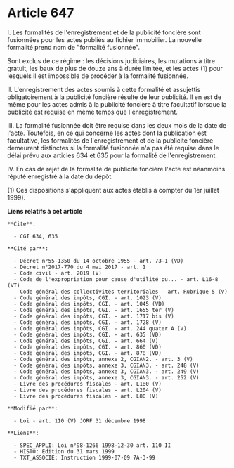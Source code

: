 # Article 647

I. Les formalités de l'enregistrement et de la publicité foncière sont fusionnées pour les actes publiés au fichier
immobilier. La nouvelle formalité prend nom de "formalité fusionnée".

Sont exclus de ce régime : les décisions judiciaires, les mutations à titre gratuit, les baux de plus de douze ans à durée
limitée, et les actes (1) pour lesquels il est impossible de procéder à la formalité fusionnée.

II. L'enregistrement des actes soumis à cette formalité et assujettis obligatoirement à la publicité foncière résulte de leur
publicité. Il en est de même pour les actes admis à la publicité foncière à titre facultatif lorsque la publicité est requise
en même temps que l'enregistrement.

III. La formalité fusionnée doit être requise dans les deux mois de la date de l'acte. Toutefois, en ce qui concerne les
actes dont la publication est facultative, les formalités de l'enregistrement et de la publicité foncière demeurent
distinctes si la formalité fusionnée n'a pas été requise dans le délai prévu aux articles 634 et 635 pour la formalité de
l'enregistrement.

IV. En cas de rejet de la formalité de publicité foncière l'acte est néanmoins réputé enregistré à la date du dépôt.

(1) Ces dispositions s'appliquent aux actes établis à compter du 1er juillet 1999).

**Liens relatifs à cet article**

	**Cite**:

	  - CGI 634, 635

	**Cité par**:

	  - Décret n°55-1350 du 14 octobre 1955 - art. 73-1 (VD)
	  - Décret n°2017-770 du 4 mai 2017 - art. 1
	  - Code civil - art. 2019 (V)
	  - Code de l'expropriation pour cause d'utilité pu... - art. L16-8 (VT)
	  - Code général des collectivités territoriales - art. Rubrique 5 (V)
	  - Code général des impôts, CGI. - art. 1023 (V)
	  - Code général des impôts, CGI. - art. 1045 (VD)
	  - Code général des impôts, CGI. - art. 1655 ter (V)
	  - Code général des impôts, CGI. - art. 1717 bis (V)
	  - Code général des impôts, CGI. - art. 1728 (V)
	  - Code général des impôts, CGI. - art. 244 quater A (V)
	  - Code général des impôts, CGI. - art. 635 (VD)
	  - Code général des impôts, CGI. - art. 664 (V)
	  - Code général des impôts, CGI. - art. 860 (VD)
	  - Code général des impôts, CGI. - art. 878 (VD)
	  - Code général des impôts, annexe 2, CGIAN2. - art. 3 (V)
	  - Code général des impôts, annexe 3, CGIAN3. - art. 248 (V)
	  - Code général des impôts, annexe 3, CGIAN3. - art. 249 (V)
	  - Code général des impôts, annexe 3, CGIAN3. - art. 252 (V)
	  - Livre des procédures fiscales - art. L180 (V)
	  - Livre des procédures fiscales - art. L204 (V)
	  - Livre des procédures fiscales - art. L80 (V)

	**Modifié par**:

	  - Loi - art. 110 (V) JORF 31 décembre 1998

	**Liens**:

	  - SPEC_APPLI: Loi n°98-1266 1998-12-30 art. 110 II
	  - HISTO: Edition du 31 mars 1999
	  - TXT_ASSOCIE: Instruction 1999-07-09 7A-3-99

